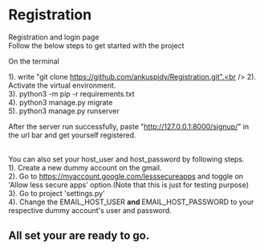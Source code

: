 # Registration
Registration and login page<br />
Follow the below steps to get started with the project<br />

On the terminal<br />

1). write "git clone https://github.com/ankuspidy/Registration.git".<br />
2). Activate the virtual environment.<br />
3). python3 -m pip -r requirements.txt<br />
4). python3 manage.py migrate<br />
5). python3 manage.py runserver<br />

After the server run successfully, paste "http://127.0.0.1:8000/signup/" in the url bar and get yourself registered.<br /><br />


You can also set your host_user and host_password by following steps.<br />
1). Create a new dummy account on the gmail.<br />
2). Go to https://myaccount.google.com/lesssecureapps and toggle on 'Allow less secure apps' option.(Note that this is just for testing purpose)<br />
3). Go to project 'settings.py'<br />
4). Change the EMAIL_HOST_USER <b> and </b> EMAIL_HOST_PASSWORD to your respective dummy account's user and password.<br />

<h2>All set your are ready to go.</h2>




